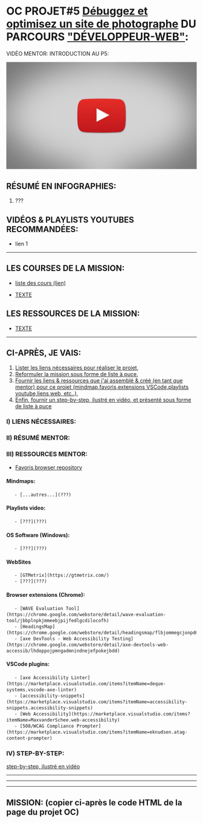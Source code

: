 # OC PROJET#5 [Débuggez et optimisez un site de photographe](https://openclassrooms.com/fr/projects/debuggez-et-optimisez-un-site-de-photographe) DU PARCOURS ["DÉVELOPPEUR-WEB"](https://openclassrooms.com/fr/paths/717-developpeur-web#path-tabs): 

VIDÉO MENTOR: INTRODUCTION AU P5: 

[![INTRODUCTION MENTOR](https://raw.githubusercontent.com/achicyr/OC___frontend/master/assets/video_background.jpg)](https://www.youtube.com/watch?v=XXXXXXXXXXXXXXXXXXXXXXXXXXXXX&list=PLWZ83QCrp6NsligPZowq4TBh03H4Ufy9w&ab_channel=Archist111 "Introduction du P5 par le mentor")

## RÉSUMÉ EN INFOGRAPHIES: 
1. ???

## VIDÉOS & PLAYLISTS YOUTUBES RECOMMANDÉES: 
- lien 1

****

## LES COURSES DE LA MISSION: 

- [liste des cours (lien)](https://openclassrooms.com/fr/projects/debuggez-et-optimisez-un-site-de-photographe/courses)

- [TEXTE](LIEN)

## LES RESSOURCES DE LA MISSION:

- [TEXTE](LIEN)

---

## CI-APRÈS, JE VAIS: 
1. [Lister les liens nécessaires pour réaliser le projet](https://github.com/achicyr/OC__frontend__P5#user-content-liens-necessaires),
2. [Reformuler la mission sous forme de liste à puce](https://github.com/achicyr/OC__frontend__P5#user-content-resume-mentor),
3. [Fournir les liens & ressources que j'ai assemblé & créé (en tant que mentor) pour ce projet (mindmap,favoris,extensions VSCode,playlists youtube,liens web, etc..)](https://github.com/achicyr/OC__frontend__P5#user-content-ressources-mentor),
4. [Enfin, fournir un step-by-step, ilustré en vidéo, et présenté sous forme de liste à puce](https://github.com/achicyr/OC__frontend__P5#user-content-step-by-step)

### I) LIENS NÉCESSAIRES: 


### II) RÉSUMÉ MENTOR: 


### III) RESSOURCES MENTOR: 
   - [Favoris browser repository](???)
   #### Mindmaps: 
       - [...autres...](???)
   #### Playlists video: 
       - [???](???)
   #### OS Software (Windows): 
       - [???](???)
   #### WebSites
       - [GTMetrix](https://gtmetrix.com/)
       - [???](???)
   #### Browser extensions (Chrome): 
       - [WAVE Evaluation Tool](https://chrome.google.com/webstore/detail/wave-evaluation-tool/jbbplnpkjmmeebjpijfedlgcdilocofh)
       - [HeadingsMap](https://chrome.google.com/webstore/detail/headingsmap/flbjommegcjonpdmenkdiocclhjacmbi)
       - [axe DevTools - Web Accessibility Testing](https://chrome.google.com/webstore/detail/axe-devtools-web-accessib/lhdoppojpmngadmnindnejefpokejbdd)
   #### VSCode plugins:
       - [axe Accessibility Linter](https://marketplace.visualstudio.com/items?itemName=deque-systems.vscode-axe-linter)
       - [accessibility-snippets](https://marketplace.visualstudio.com/items?itemName=accessibility-snippets.accessibility-snippets)
       - [Web Accessibility](https://marketplace.visualstudio.com/items?itemName=MaxvanderSchee.web-accessibility)
       - [508/WCAG Compliance Prompter](https://marketplace.visualstudio.com/items?itemName=eknudsen.atag-content-prompter)


### IV) STEP-BY-STEP: 
[step-by-step, ilustré en vidéo](https://www.youtube.com/watch?v=XXXXXXXXXXXXXXXXXXXXXXXXXXXXX&list=PLWZ83QCrp6NsligPZowq4TBh03H4Ufy9w&ab_channel=Archist111)



---
---
---

## MISSION: (copier ci-après le code HTML de la page du projet OC)





